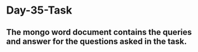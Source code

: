 # Day-35-Task

## The mongo word document contains the queries and answer for the questions asked in the task.